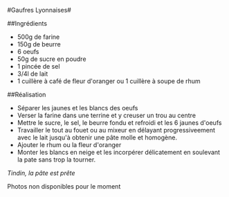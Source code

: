 #Gaufres Lyonnaises#

##Ingrédients

- 500g de farine
- 150g de beurre
- 6 oeufs
- 50g de sucre en poudre
- 1 pincée de sel
- 3/4l de lait
- 1 cuillère à café de fleur d'oranger ou 1 cuillère à soupe de rhum

##Réalisation

- Séparer les jaunes et les blancs des oeufs
- Verser la farine dans une terrine et y creuser un trou au centre
- Mettre le sucre, le sel, le beurre fondu et refroidi et les 6 jaunes d'oeufs
- Travailler le tout au fouet ou au mixeur en délayant progressiveement avec le lait jusqu'à obtenir une pâte molle et homogène.
- Ajouter le rhum ou la fleur d'oranger
- Monter les blancs en neige et les incorpérer délicatement en soulevant la pate sans trop la tourner.

*Tindin, la pâte est prête*

Photos non disponibles pour le moment


